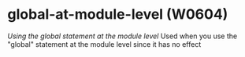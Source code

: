 # global-at-module-level (W0604)
*Using the global statement at the module level* Used when you use the
\"global\" statement at the module level since it has no effect


